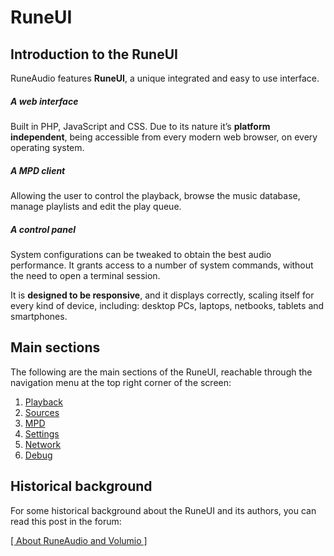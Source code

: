 # RuneUI

## Introduction to the RuneUI

RuneAudio features **RuneUI**, a unique integrated and easy to use interface.

##### A web interface

Built in PHP, JavaScript and CSS. Due to its nature it’s **platform independent**, being accessible from every modern web browser, on every operating system.

##### A MPD client

Allowing the user to control the playback, browse the music database, manage playlists and edit the play queue.

##### A control panel

System configurations can be tweaked to obtain the best audio performance. It grants access to a number of system commands, without the need to open a terminal session.

It is **designed to be responsive**, and it displays correctly, scaling itself for every kind of device, including: desktop PCs, laptops, netbooks, tablets and smartphones.

## Main sections

The following are the main sections of the RuneUI, reachable through the navigation menu at the top right corner of the screen:

1. [Playback](playback.md)
2. [Sources](sources.md)
3. [MPD](mpd.md)
4. [Settings](settings.md)
5. [Network](network.md)
6. [Debug](debug.md)

## Historical background

For some historical background about the RuneUI and its authors, you can read this post in the forum:

[[ About RuneAudio and Volumio ]](http://www.runeaudio.com/forum/about-runeaudio-and-volumio-t90.html)